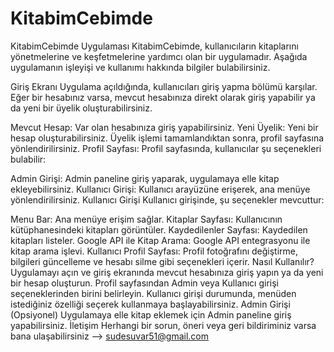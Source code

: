 # KitabimCebimde

KitabimCebimde Uygulaması
KitabimCebimde, kullanıcıların kitaplarını yönetmelerine ve keşfetmelerine yardımcı olan bir uygulamadır. Aşağıda uygulamanın işleyişi ve kullanımı hakkında bilgiler bulabilirsiniz.

Giriş Ekranı
Uygulama açıldığında, kullanıcıları giriş yapma bölümü karşılar. Eğer bir hesabınız varsa, mevcut hesabınıza direkt olarak giriş yapabilir ya da yeni bir üyelik oluşturabilirsiniz.

Mevcut Hesap: Var olan hesabınıza giriş yapabilirsiniz.
Yeni Üyelik: Yeni bir hesap oluşturabilirsiniz. Üyelik işlemi tamamlandıktan sonra, profil sayfasına yönlendirilirsiniz.
Profil Sayfası: Profil sayfasında, kullanıcılar şu seçenekleri bulabilir:

Admin Girişi: Admin paneline giriş yaparak, uygulamaya elle kitap ekleyebilirsiniz.
Kullanıcı Girişi: Kullanıcı arayüzüne erişerek, ana menüye yönlendirilirsiniz.
Kullanıcı Girişi
Kullanıcı girişinde, şu seçenekler mevcuttur:

Menu Bar: Ana menüye erişim sağlar.
Kitaplar Sayfası: Kullanıcının kütüphanesindeki kitapları görüntüler.
Kaydedilenler Sayfası: Kaydedilen kitapları listeler.
Google API ile Kitap Arama: Google API entegrasyonu ile kitap arama işlevi.
Kullanıcı Profil Sayfası: Profil fotoğrafını değiştirme, bilgileri güncelleme ve hesabı silme gibi seçenekleri içerir.
Nasıl Kullanılır?
Uygulamayı açın ve giriş ekranında mevcut hesabınıza giriş yapın ya da yeni bir hesap oluşturun.
Profil sayfasından Admin veya Kullanıcı girişi seçeneklerinden birini belirleyin.
Kullanıcı girişi durumunda, menüden istediğiniz özelliği seçerek kullanmaya başlayabilirsiniz.
Admin Girişi (Opsiyonel)
Uygulamaya elle kitap eklemek için Admin paneline giriş yapabilirsiniz.
İletişim
Herhangi bir sorun, öneri veya geri bildiriminiz varsa bana ulaşabilirsiniz --> sudesuvar51@gmail.com





 
